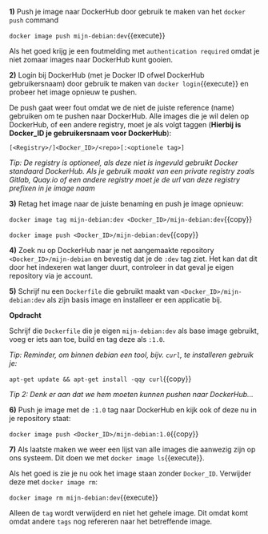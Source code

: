 **1)** Push je image naar DockerHub door gebruik te maken van het `docker push` command

`docker image push mijn-debian:dev`{{execute}}

Als het goed krijg je een foutmelding met `authentication required` omdat je niet zomaar images naar DockerHub kunt gooien.

**2)** Login bij DockerHub (met je Docker ID ofwel DockerHub gebruikersnaam) door gebruik te maken van `docker login`{{execute}} en probeer het image opnieuw te pushen. 

De push gaat weer fout omdat we de niet de juiste reference (name) gebruiken om te pushen naar DockerHub. Alle images die je wil delen op DockerHub, of een andere registry, moet je als volgt taggen (**Hierbij is Docker_ID je gebruikersnaam voor DockerHub**):

`[<Registry>/]<Docker_ID>/<repo>[:<optionele tag>]`

*Tip: De registry is optioneel, als deze niet is ingevuld gebruikt Docker standaard DockerHub. Als je gebruik maakt van een private registry zoals Gitlab, Quay.io of een andere registry moet je de url van deze registry prefixen in je image naam*

**3)** Retag het image naar de juiste benaming en push je image opnieuw:

`docker image tag mijn-debian:dev <Docker_ID>/mijn-debian:dev`{{copy}}

`docker image push <Docker_ID>/mijn-debian:dev`{{copy}}

**4)** Zoek nu op DockerHub naar je net aangemaakte repository `<Docker_ID>/mijn-debian` en bevestig dat je de `:dev` tag ziet. Het kan dat dit door het indexeren wat langer duurt, controleer in dat geval je eigen repository via je account.

**5)** Schrijf nu een `Dockerfile` die gebruikt maakt van `<Docker_ID>/mijn-debian:dev` als zijn basis image en installeer er een applicatie bij. 

**Opdracht**

Schrijf die `Dockerfile` die je eigen `mijn-debian:dev` als base image gebruikt, voeg er iets aan toe, build en tag deze als `:1.0`. 

*Tip: Reminder, om binnen debian een tool, bijv. `curl`, te installeren gebruik je:*

`apt-get update && apt-get install -qqy curl`{{copy}}

*Tip 2: Denk er aan dat we hem moeten kunnen pushen naar DockerHub...*

**6)** Push je image met de `:1.0` tag naar DockerHub en kijk ook of deze nu in je repository staat:

`docker image push <Docker_ID>/mijn-debian:1.0`{{copy}}

**7)** Als laatste maken we weer een lijst van alle images die aanwezig zijn op ons systeem. Dit doen we met `docker image ls`{{execute}}. 

Als het goed is zie je nu ook het image staan zonder `Docker_ID`. Verwijder deze met `docker image rm`:

`docker image rm mijn-debian:dev`{{execute}}

Alleen de `tag` wordt verwijderd en niet het gehele image. Dit omdat komt omdat andere `tags` nog refereren naar het betreffende image.
